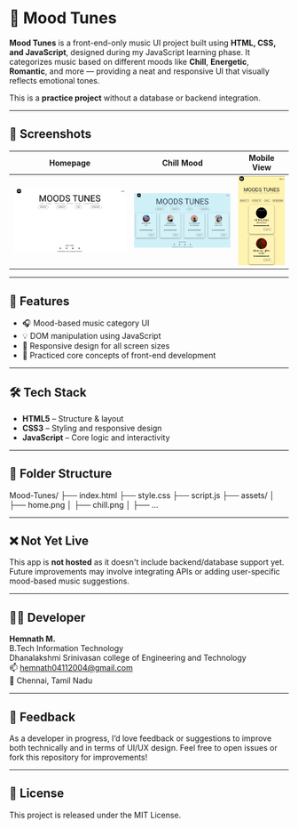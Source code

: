 # 🎵 Mood Tunes

**Mood Tunes** is a front-end-only music UI project built using **HTML, CSS, and JavaScript**, designed during my JavaScript learning phase. It categorizes music based on different moods like **Chill**, **Energetic**, **Romantic**, and more — providing a neat and responsive UI that visually reflects emotional tones.

This is a **practice project** without a database or backend integration.

---

## 📸 Screenshots

| Homepage | Chill Mood | Mobile View |
|----------|-------------|-------------|
| ![Home](assets/home.png) | ![Chill](assets/chill.png) | ![Mobile](assets/mobile.png) |

---

## 🚀 Features

- 🎧 Mood-based music category UI  
- 💡 DOM manipulation using JavaScript  
- 📱 Responsive design for all screen sizes  
- 🧠 Practiced core concepts of front-end development

---

## 🛠️ Tech Stack

- **HTML5** – Structure & layout  
- **CSS3** – Styling and responsive design  
- **JavaScript** – Core logic and interactivity  

---

## 📁 Folder Structure

Mood-Tunes/
├── index.html
├── style.css
├── script.js
├── assets/
│ ├── home.png
│ ├── chill.png
│ ├── ...



---

## ❌ Not Yet Live

This app is **not hosted** as it doesn't include backend/database support yet. Future improvements may involve integrating APIs or adding user-specific mood-based music suggestions.

---

## 👨‍💻 Developer

**Hemnath M.**  
 B.Tech Information Technology  
 Dhanalakshmi Srinivasan college of Engineering and Technology  
 📫 hemnath04112004@gmail.com  
 📍 Chennai, Tamil Nadu


---

## 💬 Feedback

As a developer in progress, I’d love feedback or suggestions to improve both technically and in terms of UI/UX design. Feel free to open issues or fork this repository for improvements!

---

## 📃 License

This project is released under the MIT License.
